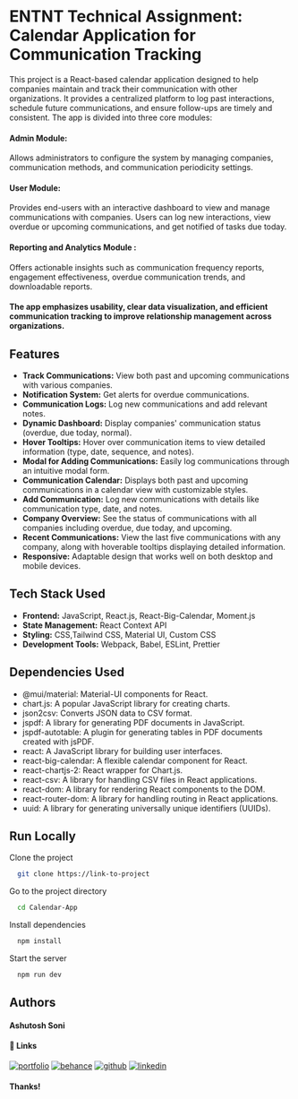 
# ENTNT Technical Assignment: Calendar Application for Communication Tracking

This project is a React-based calendar application designed to help companies maintain and track their communication with other organizations. It provides a centralized platform to log past interactions, schedule future communications, and ensure follow-ups are timely and consistent. The app is divided into three core modules:

#### Admin Module:
Allows administrators to configure the system by managing companies, communication methods, and communication periodicity settings.

#### User Module:
Provides end-users with an interactive dashboard to view and manage communications with companies. Users can log new interactions, view overdue or upcoming communications, and get notified of tasks due today.

#### Reporting and Analytics Module :
Offers actionable insights such as communication frequency reports, engagement effectiveness, overdue communication trends, and downloadable reports.


#### The app emphasizes usability, clear data visualization, and efficient communication tracking to improve relationship management across organizations.

## Features

- **Track Communications:** View both past and upcoming communications with various companies.
- **Notification System:** Get alerts for overdue communications.
- **Communication Logs:** Log new communications and add relevant notes.
- **Dynamic Dashboard:** Display companies' communication status (overdue, due today, normal).
- **Hover Tooltips:** Hover over communication items to view detailed information (type, date, sequence, and notes).
- **Modal for Adding Communications:** Easily log communications through an intuitive modal form.
- **Communication Calendar:** Displays both past and upcoming communications in a calendar view with customizable styles.
- **Add Communication:** Log new communications with details like communication type, date, and notes.
- **Company Overview:** See the status of communications with all companies including overdue, due today, and upcoming.
- **Recent Communications:** View the last five communications with any company, along with hoverable tooltips displaying detailed information.
- **Responsive:** Adaptable design that works well on both desktop and mobile devices.
  


## Tech Stack Used
 
- **Frontend:** JavaScript, React.js, React-Big-Calendar, Moment.js
- **State Management:** React Context API
- **Styling:** CSS,Tailwind CSS, Material UI, Custom CSS 
- **Development Tools:** Webpack, Babel, ESLint, Prettier



## Dependencies Used

- @mui/material: Material-UI components for React.
- chart.js: A popular JavaScript library for creating charts.
- json2csv: Converts JSON data to CSV format.
- jspdf: A library for generating PDF documents in JavaScript.
- jspdf-autotable: A plugin for generating tables in PDF documents created with jsPDF.
- react: A JavaScript library for building user interfaces.
- react-big-calendar: A flexible calendar component for React.
- react-chartjs-2: React wrapper for Chart.js.
- react-csv: A library for handling CSV files in React applications.
- react-dom: A library for rendering React components to the DOM.
- react-router-dom: A library for handling routing in React applications.
- uuid: A library for generating universally unique identifiers (UUIDs).


## Run Locally

Clone the project

```bash
  git clone https://link-to-project
```

Go to the project directory

```bash
  cd Calendar-App
```

Install dependencies

```bash
  npm install
```

Start the server

```bash
  npm run dev
```


## Authors

#### Ashutosh Soni
#### 🔗 Links

[![portfolio](https://img.shields.io/badge/my_portfolio-000?style=for-the-badge&logo=ko-fi&logoColor=white)](https://portfolio-blush-nu-17.vercel.app/)
[![behance](https://img.shields.io/badge/-Behance-blue?style=for-the-badge&logo=behance&logoColor=white)](https://www.behance.net/beingashusoni)
[![github](https://img.shields.io/badge/GitHub-100000?style=for-the-badge&logo=github&logoColor=white)](https://github.com/beingashusoni)
[![linkedin](https://img.shields.io/badge/linkedin-0A66C2?style=for-the-badge&logo=linkedin&logoColor=white)](https://www.linkedin.com/in/beingashusoni/)



#### Thanks!


